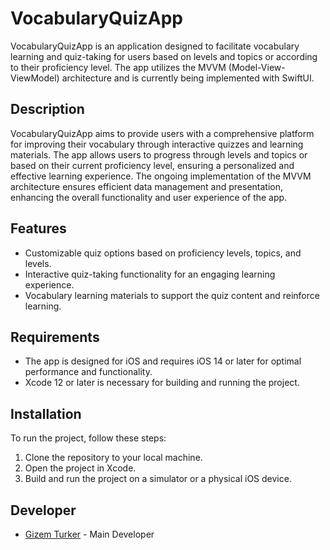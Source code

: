 # VocabularyQuizApp

VocabularyQuizApp is an application designed to facilitate vocabulary learning and quiz-taking for users based on levels and topics or according to their proficiency level. The app utilizes the MVVM (Model-View-ViewModel) architecture and is currently being implemented with SwiftUI.

## Description

VocabularyQuizApp aims to provide users with a comprehensive platform for improving their vocabulary through interactive quizzes and learning materials. The app allows users to progress through levels and topics or based on their current proficiency level, ensuring a personalized and effective learning experience. The ongoing implementation of the MVVM architecture ensures efficient data management and presentation, enhancing the overall functionality and user experience of the app.

## Features

- Customizable quiz options based on proficiency levels, topics, and levels.
- Interactive quiz-taking functionality for an engaging learning experience.
- Vocabulary learning materials to support the quiz content and reinforce learning.

## Requirements

- The app is designed for iOS and requires iOS 14 or later for optimal performance and functionality.
- Xcode 12 or later is necessary for building and running the project.

## Installation

To run the project, follow these steps:

1. Clone the repository to your local machine.
2. Open the project in Xcode.
3. Build and run the project on a simulator or a physical iOS device.

## Developer

- [Gizem Turker](https://github.com/gizemturker) - Main Developer


